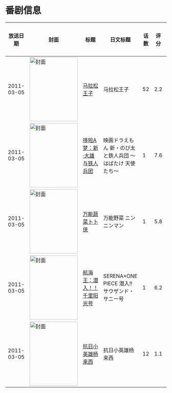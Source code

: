 # 番剧信息

|放送日期|封面|标题|日文标题|话数|评分|评分人数|
|---|---|---|---|---|---|---|
|2011-03-05|<img src="https://lain.bgm.tv/pic/cover/c/eb/d7/14997_TBFGm.jpg" alt="封面" style="width:150px;height:200px;object-fit:cover;">|[马拉松王子](https://bangumi.tv/subject/14997)|马拉松王子|52|2.2|26人评分|
|2011-03-05|<img src="https://lain.bgm.tv/pic/cover/c/c6/b7/19130_dFnGq.jpg" alt="封面" style="width:150px;height:200px;object-fit:cover;">|[哆啦A梦：新·大雄与铁人兵团](https://bangumi.tv/subject/19130)|映画ドラえもん 新・のび太と鉄人兵団 〜はばたけ 天使たち〜|1|7.6|987人评分|
|2011-03-05|<img src="https://lain.bgm.tv/pic/cover/c/6a/10/49018_n4ec6.jpg" alt="封面" style="width:150px;height:200px;object-fit:cover;">|[万能蔬菜卜卜侠](https://bangumi.tv/subject/49018)|万能野菜 ニンニンマン|1|5.8|199人评分|
|2011-03-05|<img src="https://lain.bgm.tv/pic/cover/c/a3/74/162045_IJe5R.jpg" alt="封面" style="width:150px;height:200px;object-fit:cover;">|[航海王：潜入！！千里阳光号](https://bangumi.tv/subject/162045)|SERENA×ONE PIECE 潜入!!サウザンド・サニー号|1|6.2|18人评分|
|2011-03-05|<img src="https://lain.bgm.tv/pic/cover/c/f5/23/259136_vJJht.jpg" alt="封面" style="width:150px;height:200px;object-fit:cover;">|[抗日小英雄杨来西](https://bangumi.tv/subject/259136)|抗日小英雄杨来西|12|1.1|24人评分|
